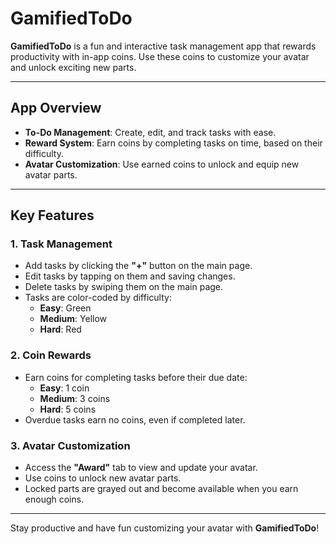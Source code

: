 # GamifiedToDo

**GamifiedToDo** is a fun and interactive task management app that rewards productivity with in-app coins. Use these coins to customize your avatar and unlock exciting new parts.

---

## App Overview

- **To-Do Management**: Create, edit, and track tasks with ease.
- **Reward System**: Earn coins by completing tasks on time, based on their difficulty.
- **Avatar Customization**: Use earned coins to unlock and equip new avatar parts.

---

## Key Features

### 1. Task Management
- Add tasks by clicking the **"+"** button on the main page.
- Edit tasks by tapping on them and saving changes.
- Delete tasks by swiping them on the main page.
- Tasks are color-coded by difficulty:
  - **Easy**: Green
  - **Medium**: Yellow
  - **Hard**: Red

### 2. Coin Rewards
- Earn coins for completing tasks before their due date:
  - **Easy**: 1 coin
  - **Medium**: 3 coins
  - **Hard**: 5 coins
- Overdue tasks earn no coins, even if completed later.

### 3. Avatar Customization
- Access the **"Award"** tab to view and update your avatar.
- Use coins to unlock new avatar parts.
- Locked parts are grayed out and become available when you earn enough coins.

---

Stay productive and have fun customizing your avatar with **GamifiedToDo**!
